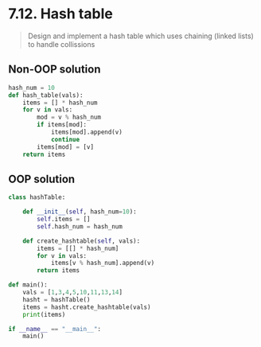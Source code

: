 # 7.12. Hash table

> Design and implement a hash table which uses chaining (linked lists) to handle collissions

## Non-OOP solution

```python
hash_num = 10
def hash_table(vals):
    items = [] * hash_num
    for v in vals:
        mod = v % hash_num
        if items[mod]:
            items[mod].append(v)
            continue
        items[mod] = [v]
    return items
```

## OOP solution

```python
class hashTable:

    def __init__(self, hash_num=10):
        self.items = []
        self.hash_num = hash_num

    def create_hashtable(self, vals):
        items = [[] * hash_num]
        for v in vals:
            items[v % hash_num].append(v)
        return items

def main():
    vals = [1,3,4,5,10,11,13,14]
    hasht = hashTable()
    items = hasht.create_hashtable(vals)
    print(items)

if __name__ == "__main__":
    main()
```
